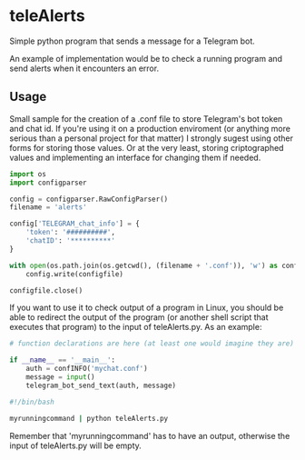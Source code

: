 # teleAlerts

Simple python program that sends a message for a Telegram bot.

An example of implementation would be to check a running program and send alerts when it encounters an error.


## Usage
Small sample for the creation of a .conf file to store Telegram's bot token and chat id. If you're using it on a production enviroment (or anything more serious than a personal project for that matter) I strongly sugest using other forms for storing those values. Or at the very least, storing criptographed values and implementing an interface for changing them if needed.

```python
import os
import configparser

config = configparser.RawConfigParser()
filename = 'alerts'

config['TELEGRAM_chat_info'] = {
	'token': '##########',
	'chatID': '**********'
}

with open(os.path.join(os.getcwd(), (filename + '.conf')), 'w') as configfile:
	config.write(configfile)

configfile.close()
```

If you want to use it to check output of a program in Linux, you should be able to redirect the output of the program (or another shell script that executes that program) to the input of teleAlerts.py. As an example:

```python
# function declarations are here (at least one would imagine they are) #

if __name__ == '__main__':
	auth = confINFO('mychat.conf')
	message = input()
	telegram_bot_send_text(auth, message)
```

```bash
#!/bin/bash

myrunningcommand | python teleAlerts.py
```

Remember that 'myrunningcommand' has to have an output, otherwise the input of teleAlerts.py will be empty.
